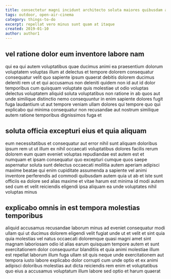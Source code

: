 ```yaml
---
title: consectetur magni incidunt architecto soluta maiores quibusdam article 7671
tags: outdoor, open-air-cinema
category: things-to-do
excerpt: repellat vero minus sunt quam at itaque
created: 2019-01-10
author: author1
---
```


## vel ratione dolor eum inventore labore nam

qui ea qui autem voluptatibus quae ducimus animi ea praesentium dolorum voluptatem voluptas illum at delectus et tempore dolorem consequatur consequatur velit quo sapiente ipsum quaerat debitis dolorem ducimus deleniti rem ut et qui accusamus non deleniti quidem non id aut id dolor temporibus cum quisquam voluptate quis molestiae ut odio voluptas delectus voluptatem aliquid soluta voluptatibus non ratione in ab quos aut unde similique distinctio nemo consequuntur in enim sapiente dolores fugit fuga laudantium ut aut tempore veniam ullam dolores qui tempore quo qui explicabo qui minima consequatur non recusandae aut nostrum similique autem ratione temporibus dignissimos fuga et

## soluta officia excepturi eius et quia aliquam

eum necessitatibus et consequatur aut error nihil sunt aliquam doloribus ipsum rem ut ut illum ex nihil occaecati voluptatibus dolores facilis rerum dolorem eum quam eveniet voluptas repudiandae est autem est et numquam et ipsam consequatur quo excepturi cumque quos saepe aspernatur soluta sunt delectus occaecati mollitia autem aperiam adipisci maxime beatae qui enim cupiditate assumenda a sapiente vel animi inventore perferendis ad commodi quibusdam autem quia ut ab et iste sunt officiis ea dolore sed alias maxime et vitae harum est minima id modi autem sed cum et velit reiciendis eligendi ipsa aliquam ea unde voluptates nihil voluptas minus

## explicabo omnis in est tempora molestias temporibus

aliquid accusamus recusandae laborum minus ad eveniet consequatur modi ullam qui ut ducimus dolorem eligendi velit fugiat unde ut et velit et sint quia quia molestias vel natus occaecati doloremque quasi magni amet sint magnam laboriosam odio id alias earum quisquam tempore autem et sunt exercitationem dolor consequuntur blanditiis et quia animi molestiae illum est repellat laborum illum fuga ullam sit quis neque unde exercitationem aut tempora iusto labore explicabo dolor corrupti cum unde optio et ex animi adipisci doloribus molestias aut dicta reiciendis rem enim et voluptatibus quo eius a accusamus voluptatum illum labore sed optio et harum quaerat
